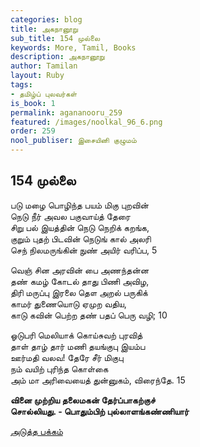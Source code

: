 ```yaml
---
categories: blog
title: அகநானூறு
sub_title: 154 முல்லை
keywords: More, Tamil, Books
description: அகநானூறு
author: Tamilan
layout: Ruby
tags:
- தமிழ்ப் புலவர்கள்
is_book: 1
permalink: agananooru_259
featured: /images/noolkal_96_6.png
order: 259
nool_publiser: இசையினி குழுமம்
---
```



## 154 முல்லை

படு மழை பொழிந்த பயம் மிகு புறவின்  
நெடு நீர் அவல பகுவாய்த் தேரை  
சிறு பல் இயத்தின் நெடு நெறிக் கறங்க,  
குறும் புதற் பிடவின் நெடுங் கால் அலரி  
செந் நிலமருங்கின் நுண் அயிர் வரிப்ப, 5

வெஞ் சின அரவின் பை அணந்தன்ன  
தண் கமழ் கோடல் தாது பிணி அவிழ,  
திரி மருப்பு இரலை தௌ அறல் பருகிக்  
காமர் துணையொடு ஏமுற வதிய,  
காடு கவின் பெற்ற தண் பதப் பெரு வழி; 10

ஓடுபரி மெலியாக் கொய்சுவற் புரவித்  
தாள் தாழ் தார் மணி தயங்குபு இயம்ப  
ஊர்மதி வலவ! தேரே சீர் மிகுபு  
நம் வயிற் புரிந்த கொள்கை  
அம் மா அரிவையைத் துன்னுகம், விரைந்தே. 15

**வினை முற்றிய தலைமகன் தேர்ப்பாகற்குச்  
சொல்லியது. - பொதும்பிற் புல்லாளங்கண்ணியார்**

[அடுத்த பக்கம்](agananooru_260)